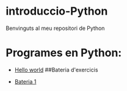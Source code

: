 # introduccio-Python

Benvinguts al meu repositori de Python

# Programes en Python:

- [Hello world](hello_world.py)
##Bateria d'exercicis

- [Bateria 1](Bateria1.py)
